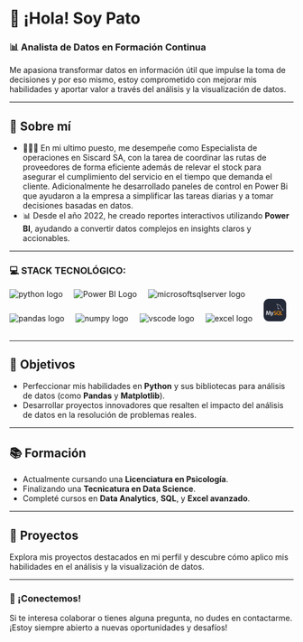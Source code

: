 # 👋 ¡Hola! Soy Pato  

### 📊 Analista de Datos en Formación Continua  

Me apasiona transformar datos en información útil que impulse la toma de decisiones y por eso mismo, estoy comprometido con mejorar mis habilidades y aportar valor a través del análisis y la visualización de datos.  

---

## 🌟 Sobre mí  
- 👨🏻‍💻 En mi ultimo puesto, me desempeñe como Especialista de operaciones en Siscard SA, con la tarea de coordinar las rutas de proveedores de forma eficiente además de relevar el stock para asegurar el cumplimiento del servicio en el tiempo que demanda el cliente. Adicionalmente he desarrollado paneles de control en Power Bi que ayudaron a la empresa a simplificar las tareas diarias y a tomar decisiones basadas en datos.
- 📊 Desde el año 2022, he creado reportes interactivos utilizando **Power BI**, ayudando a convertir datos complejos en insights claros y accionables.  

---
### 💻 STACK TECNOLÓGICO:

<div align="left">
<img src="https://cdn.jsdelivr.net/gh/devicons/devicon/icons/python/python-original.svg" height="40" alt="python logo"  />
<img width="12" />
<img src="https://powerbi.microsoft.com/pictures/application-logos/svg/powerbi.svg" alt="Power BI Logo" width="40">
<img width="12" />
<img src="https://cdn.worldvectorlogo.com/logos/microsoft-sql-server-1.svg" height="40" alt="microsoftsqlserver logo"  />
<img src="https://cdn.jsdelivr.net/gh/devicons/devicon/icons/pandas/pandas-original.svg" height="40" alt="pandas logo"  />
<img width="12" />
<img src="https://cdn.jsdelivr.net/gh/devicons/devicon/icons/numpy/numpy-original.svg" height="40" alt="numpy logo"  />
<img width="12" />
<img src="https://cdn.jsdelivr.net/gh/devicons/devicon/icons/vscode/vscode-original.svg" height="40" alt="vscode logo"  />
<img width="12" />
<img src="https://cdn.worldvectorlogo.com/logos/excel-4.svg" alt="excel logo" width="38">
<img width="12" />
<img src="https://github.com/tandpfun/skill-icons/blob/main/icons/MySQL-Dark.svg" alt="mysql logo" width="40">
<img width="12" />

---

## 🎯 Objetivos  
- Perfeccionar mis habilidades en **Python** y sus bibliotecas para análisis de datos (como **Pandas** y **Matplotlib**).  
- Desarrollar proyectos innovadores que resalten el impacto del análisis de datos en la resolución de problemas reales.  

---

## 📚 Formación  
- Actualmente cursando una **Licenciatura en Psicología**.  
- Finalizando una **Tecnicatura en Data Science**.  
- Completé cursos en **Data Analytics**, **SQL**, y **Excel avanzado**.  

---

## 🚀 Proyectos  
Explora mis proyectos destacados en mi perfil y descubre cómo aplico mis habilidades en el análisis y la visualización de datos.  

---

### 💬 ¡Conectemos!  
Si te interesa colaborar o tienes alguna pregunta, no dudes en contactarme. ¡Estoy siempre abierto a nuevas oportunidades y desafíos!  
